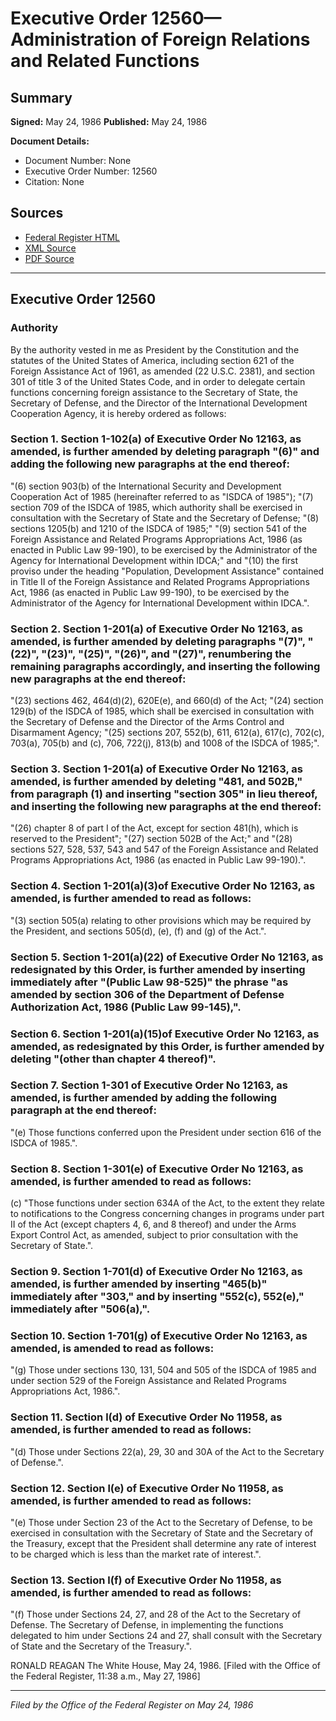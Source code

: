 # Executive Order 12560—Administration of Foreign Relations and Related Functions

## Summary

**Signed:** May 24, 1986
**Published:** May 24, 1986

**Document Details:**
- Document Number: None
- Executive Order Number: 12560
- Citation: None

## Sources
- [Federal Register HTML](https://www.presidency.ucsb.edu/documents/executive-order-12560-administration-foreign-relations-and-related-functions)
- [XML Source](None)
- [PDF Source](None)

---

## Executive Order 12560

### Authority

By the authority vested in me as President by the Constitution and the statutes of the United States of America, including section 621 of the Foreign Assistance Act of 1961, as amended (22 U.S.C. 2381), and section 301 of title 3 of the United States Code, and in order to delegate certain functions concerning foreign assistance to the Secretary of State, the Secretary of Defense, and the Director of the International Development Cooperation Agency, it is hereby ordered as follows:
### Section 1. Section 1-102(a) of Executive Order No 12163, as amended, is further amended by deleting paragraph "(6)" and adding the following new paragraphs at the end thereof:

"(6) section 903(b) of the International Security and Development Cooperation Act of 1985 (hereinafter referred to as "ISDCA of 1985");
"(7) section 709 of the ISDCA of 1985, which authority shall be exercised in consultation with the Secretary of State and the Secretary of Defense;
"(8) sections 1205(b) and 1210 of the ISDCA of 1985;"
"(9) section 541 of the Foreign Assistance and Related Programs Appropriations Act, 1986 (as enacted in Public Law 99-190), to be exercised by the Administrator of the Agency for International Development within IDCA;" and
"(10) the first proviso under the heading "Population, Development Assistance" contained in Title II of the Foreign Assistance and Related Programs Appropriations Act, 1986 (as enacted in Public Law 99-190), to be exercised by the Administrator of the Agency for International Development within IDCA.".

### Section 2. Section 1-201(a) of Executive Order No 12163, as amended, is further amended by deleting paragraphs "(7)", "(22)", "(23)", "(25)", "(26)", and "(27)", renumbering the remaining paragraphs accordingly, and inserting the following new paragraphs at the end thereof:

"(23) sections 462, 464(d)(2), 620E(e), and 660(d) of the Act;
"(24) section 129(b) of the ISDCA of 1985, which shall be exercised in consultation with the Secretary of Defense and the Director of the Arms Control and Disarmament Agency;
"(25) sections 207, 552(b), 611, 612(a), 617(c), 702(c), 703(a), 705(b) and (c), 706, 722(j), 813(b) and 1008 of the ISDCA of 1985;".

### Section 3. Section 1-201(a) of Executive Order No 12163, as amended, is further amended by deleting "481, and 502B," from paragraph (1) and inserting "section 305" in lieu thereof, and inserting the following new paragraphs at the end thereof:

"(26) chapter 8 of part I of the Act, except for section 481(h), which is reserved to the President";
"(27) section 502B of the Act;" and
"(28) sections 527, 528, 537, 543 and 547 of the Foreign Assistance and Related Programs Appropriations Act, 1986 (as enacted in Public Law 99-190).".

### Section 4. Section 1-201(a)(3)of Executive Order No 12163, as amended, is further amended to read as follows:

"(3) section 505(a) relating to other provisions which may be required by the President, and sections 505(d), (e), (f) and (g) of the Act.".

### Section 5. Section 1-201(a)(22) of Executive Order No 12163, as redesignated by this Order, is further amended by inserting immediately after "(Public Law 98-525)" the phrase "as amended by section 306 of the Department of Defense Authorization Act, 1986 (Public Law 99-145),".

### Section 6. Section 1-201(a)(15)of Executive Order No 12163, as amended, as redesignated by this Order, is further amended by deleting "(other than chapter 4 thereof)".

### Section 7. Section 1-301 of Executive Order No 12163, as amended, is further amended by adding the following paragraph at the end thereof:

"(e) Those functions conferred upon the President under section 616 of the ISDCA of 1985.".

### Section 8. Section 1-301(e) of Executive Order No 12163, as amended, is further amended to read as follows:

(c) "Those functions under section 634A of the Act, to the extent they relate to notifications to the Congress concerning changes in programs under part II of the Act (except chapters 4, 6, and 8 thereof) and under the Arms Export Control Act, as amended, subject to prior consultation with the Secretary of State.".
### Section 9. Section 1-701(d) of Executive Order No 12163, as amended, is further amended by inserting "465(b)" immediately after "303," and by inserting "552(c), 552(e)," immediately after "506(a),".

### Section 10. Section 1-701(g) of Executive Order No 12163, as amended, is amended to read as follows:

"(g) Those under sections 130, 131, 504 and 505 of the ISDCA of 1985 and under section 529 of the Foreign Assistance and Related Programs Appropriations Act, 1986.".

### Section 11. Section l(d) of Executive Order No 11958, as amended, is further amended to read as follows:

"(d) Those under Sections 22(a), 29, 30 and 30A of the Act to the Secretary of Defense.".

### Section 12. Section l(e) of Executive Order No 11958, as amended, is further amended to read as follows:

"(e) Those under Section 23 of the Act to the Secretary of Defense, to be exercised in consultation with the Secretary of State and the Secretary of the Treasury, except that the President shall determine any rate of interest to be charged which is less than the market rate of interest.".

### Section 13. Section l(f) of Executive Order No 11958, as amended, is further amended to read as follows:

"(f) Those under Sections 24, 27, and 28 of the Act to the Secretary of Defense. The Secretary of Defense, in implementing the functions delegated to him under Sections 24 and 27, shall consult with the Secretary of State and the Secretary of the Treasury.".

RONALD REAGAN
The White House,
May 24, 1986.
[Filed with the Office of the Federal Register, 11:38 a.m., May 27, 1986]

---

*Filed by the Office of the Federal Register on May 24, 1986*
